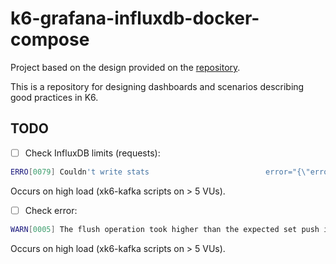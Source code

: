 #  k6-grafana-influxdb-docker-compose

Project based on the design provided on the [repository](https://github.com/luketn/docker-k6-grafana-influxdb).

This is a repository for designing dashboards and scenarios describing good practices in K6.

## TODO

- [ ] Check InfluxDB limits (requests):

```bash
ERRO[0079] Couldn't write stats                          error="{\"error\":\"Request Entity Too Large\"}\n" output=InfluxDBv1
```

Occurs on high load (xk6-kafka scripts on > 5 VUs).

- [ ] Check error:

```bash
WARN[0005] The flush operation took higher than the expected set push interval. If you see this message multiple times then the setup or configuration need to be adjusted to achieve a sustainable rate.  output=InfluxDBv1 t=1.7028393s
```

Occurs on high load (xk6-kafka scripts on > 5 VUs).
